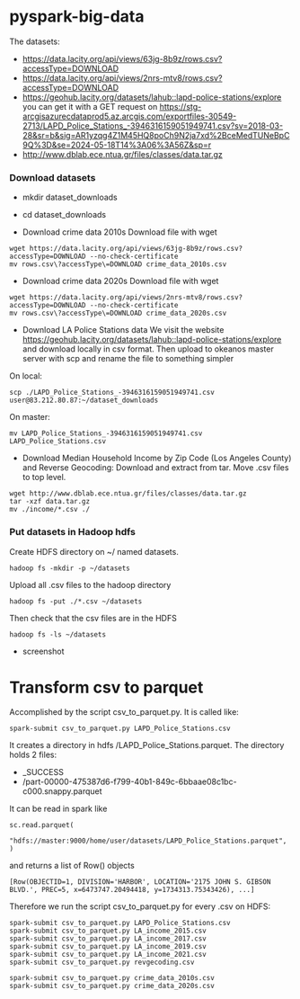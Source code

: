 # pyspark-big-data

The datasets:

- https://data.lacity.org/api/views/63jg-8b9z/rows.csv?accessType=DOWNLOAD
- https://data.lacity.org/api/views/2nrs-mtv8/rows.csv?accessType=DOWNLOAD
- https://geohub.lacity.org/datasets/lahub::lapd-police-stations/explore you can get it with a GET request on https://stg-arcgisazurecdataprod5.az.arcgis.com/exportfiles-30549-2713/LAPD_Police_Stations_-3946316159051949741.csv?sv=2018-03-28&sr=b&sig=AR1yzqg4Z1M45HQ8poCh9N2ja7xd%2BceMedTUNeBpC9Q%3D&se=2024-05-18T14%3A06%3A56Z&sp=r
- http://www.dblab.ece.ntua.gr/files/classes/data.tar.gz


### Download datasets
- mkdir dataset_downloads
- cd dataset_downloads

- Download crime data 2010s
Download file with wget

```
wget https://data.lacity.org/api/views/63jg-8b9z/rows.csv?accessType=DOWNLOAD --no-check-certificate
mv rows.csv\?accessType\=DOWNLOAD crime_data_2010s.csv
```

- Download crime data 2020s
Download file with wget

```
wget https://data.lacity.org/api/views/2nrs-mtv8/rows.csv?accessType=DOWNLOAD --no-check-certificate
mv rows.csv\?accessType\=DOWNLOAD crime_data_2020s.csv
```

- Download LA Police Stations data
We visit the website https://geohub.lacity.org/datasets/lahub::lapd-police-stations/explore and download locally in csv format. Then upload to okeanos master server with scp and rename the file to something simpler

On local:
```
scp ./LAPD_Police_Stations_-3946316159051949741.csv user@83.212.80.87:~/dataset_downloads
```

On master:
```
mv LAPD_Police_Stations_-3946316159051949741.csv LAPD_Police_Stations.csv
```

- Download Median Household Income by Zip Code (Los Angeles County) and Reverse Geocoding:
Download and extract from tar. Move .csv files to top level.

```
wget http://www.dblab.ece.ntua.gr/files/classes/data.tar.gz
tar -xzf data.tar.gz
mv ./income/*.csv ./
```

### Put datasets in Hadoop hdfs
Create HDFS directory on ~/ named datasets.

```
hadoop fs -mkdir -p ~/datasets
```

Upload all .csv files to the hadoop directory

```
hadoop fs -put ./*.csv ~/datasets
```

Then check that the csv files are in the HDFS

```
hadoop fs -ls ~/datasets
```


+ screenshot

# Transform csv to parquet

Accomplished by the script csv_to_parquet.py. It is called like:

```
spark-submit csv_to_parquet.py LAPD_Police_Stations.csv
```

It creates a directory in hdfs /LAPD_Police_Stations.parquet. The directory holds 2 files:
- _SUCCESS
- /part-00000-475387d6-f799-40b1-849c-6bbaae08c1bc-c000.snappy.parquet

It can be read in spark like 

```
sc.read.parquet(
    "hdfs://master:9000/home/user/datasets/LAPD_Police_Stations.parquet",
)
```

and returns a list of Row() objects

```
[Row(OBJECTID=1, DIVISION='HARBOR', LOCATION='2175 JOHN S. GIBSON BLVD.', PREC=5, x=6473747.20494418, y=1734313.75343426), ...]
```

Therefore we run the script csv_to_parquet.py for every .csv on HDFS:

```
spark-submit csv_to_parquet.py LAPD_Police_Stations.csv
spark-submit csv_to_parquet.py LA_income_2015.csv
spark-submit csv_to_parquet.py LA_income_2017.csv
spark-submit csv_to_parquet.py LA_income_2019.csv
spark-submit csv_to_parquet.py LA_income_2021.csv
spark-submit csv_to_parquet.py revgecoding.csv

spark-submit csv_to_parquet.py crime_data_2010s.csv
spark-submit csv_to_parquet.py crime_data_2020s.csv

```
